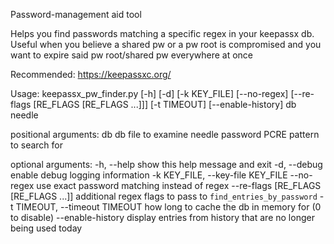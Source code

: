 Password-management aid tool

Helps you find passwords matching a specific regex in your keepassx db. Useful
when you believe a shared pw or a pw root is compromised and you want to expire
said pw root/shared pw everywhere at once

Recommended: https://keepassxc.org/

Usage: keepassx_pw_finder.py [-h] [-d] [-k KEY_FILE] [--no-regex]
                             [--re-flags [RE_FLAGS [RE_FLAGS ...]]]
                             [-t TIMEOUT] [--enable-history]
                             db needle

positional arguments:
  db                    db file to examine
  needle                password PCRE pattern to search for

optional arguments:
  -h, --help            show this help message and exit
  -d, --debug           enable debug logging information
  -k KEY_FILE, --key-file KEY_FILE
  --no-regex            use exact password matching instead of regex
  --re-flags [RE_FLAGS [RE_FLAGS ...]]
                        additional regex flags to pass to
                        `find_entries_by_password`
  -t TIMEOUT, --timeout TIMEOUT
                        how long to cache the db in memory for (0 to disable)
  --enable-history      display entries from history that are no longer being
                        used today
